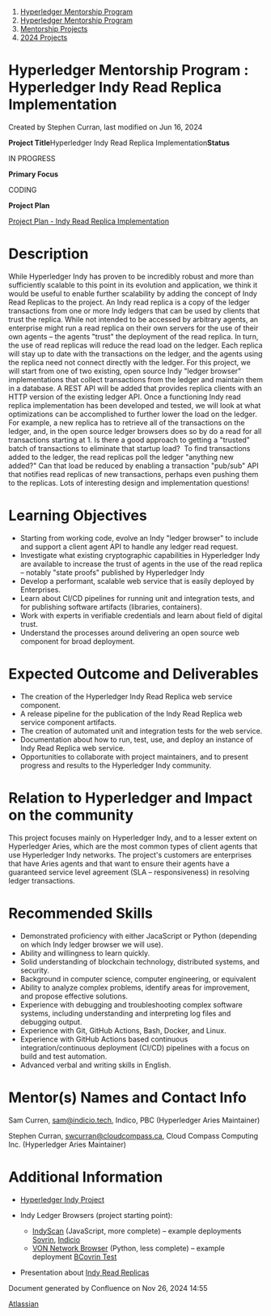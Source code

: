1. [Hyperledger Mentorship Program](index.html)
2. [Hyperledger Mentorship Program](Hyperledger-Mentorship-Program_21954571.html)
3. [Mentorship Projects](Mentorship-Projects_21954604.html)
4. [2024 Projects](2024-Projects_21954934.html)

# Hyperledger Mentorship Program : Hyperledger Indy Read Replica Implementation

Created by Stephen Curran, last modified on Jun 16, 2024

**Project Title**Hyperledger Indy Read Replica Implementation**Status**

IN PROGRESS

**Primary Focus**

CODING   

**Project Plan**

[Project Plan - Indy Read Replica Implementation](Project-Plan---Indy-Read-Replica-Implementation_21960861.html)

# Description

While Hyperledger Indy has proven to be incredibly robust and more than sufficiently scalable to this point in its evolution and application, we think it would be useful to enable further scalability by adding the concept of Indy Read Replicas to the project. An Indy read replica is a copy of the ledger transactions from one or more Indy ledgers that can be used by clients that trust the replica. While not intended to be accessed by arbitrary agents, an enterprise might run a read replica on their own servers for the use of their own agents – the agents "trust" the deployment of the read replica. In turn, the use of read replicas will reduce the read load on the ledger. Each replica will stay up to date with the transactions on the ledger, and the agents using the replica need not connect directly with the ledger. For this project, we will start from one of two existing, open source Indy "ledger browser" implementations that collect transactions from the ledger and maintain them in a database. A REST API will be added that provides replica clients with an HTTP version of the existing ledger API. Once a functioning Indy read replica implementation has been developed and tested, we will look at what optimizations can be accomplished to further lower the load on the ledger. For example, a new replica has to retrieve all of the transactions on the ledger, and, in the open source ledger browsers does so by do a read for all transactions starting at 1. Is there a good approach to getting a "trusted" batch of transactions to eliminate that startup load?  To find transactions added to the ledger, the read replicas poll the ledger "anything new added?" Can that load be reduced by enabling a transaction "pub/sub" API that notifies read replicas of new transactions, perhaps even pushing them to the replicas. Lots of interesting design and implementation questions!

# Learning Objectives

- Starting from working code, evolve an Indy "ledger browser" to include and support a client agent API to handle any ledger read request.
- Investigate what existing cryptographic capabilities in Hyperledger Indy are available to increase the trust of agents in the use of the read replica – notably "state proofs" published by Hyperledger Indy
- Develop a performant, scalable web service that is easily deployed by Enterprises.
- Learn about CI/CD pipelines for running unit and integration tests, and for publishing software artifacts (libraries, containers).
- Work with experts in verifiable credentials and learn about field of digital trust.
- Understand the processes around delivering an open source web component for broad deployment.

# Expected Outcome and Deliverables

- The creation of the Hyperledger Indy Read Replica web service component.
- A release pipeline for the publication of the Indy Read Replica web service component artifacts.
- The creation of automated unit and integration tests for the web service.
- Documentation about how to run, test, use, and deploy an instance of Indy Read Replica web service.
- Opportunities to collaborate with project maintainers, and to present progress and results to the Hyperledger Indy community.

# Relation to Hyperledger and Impact on the community

This project focuses mainly on Hyperledger Indy, and to a lesser extent on Hyperledger Aries, which are the most common types of client agents that use Hyperledger Indy networks. The project's customers are enterprises that have Aries agents and that want to ensure their agents have a guaranteed service level agreement (SLA – responsiveness) in resolving ledger transactions.

# Recommended Skills

- Demonstrated proficiency with either JacaScript or Python (depending on which Indy ledger browser we will use).
- Ability and willingness to learn quickly.
- Solid understanding of blockchain technology, distributed systems, and security.
- Background in computer science, computer engineering, or equivalent
- Ability to analyze complex problems, identify areas for improvement, and propose effective solutions.
- Experience with debugging and troubleshooting complex software systems, including understanding and interpreting log files and debugging output.
- Experience with Git, GitHub Actions, Bash, Docker, and Linux.
- Experience with GitHub Actions based continuous integration/continuous deployment (CI/CD) pipelines with a focus on build and test automation.
- Advanced verbal and writing skills in English.

# Mentor(s) Names and Contact Info

Sam Curren, [sam@indicio.tech](mailto:sam@indicio.tech), Indico, PBC (Hyperledger Aries Maintainer)

Stephen Curran, [swcurran@cloudcompass.ca](mailto:swcurran@cloudcompass.ca), Cloud Compass Computing Inc. (Hyperledger Aries Maintainer)

# Additional Information

- [Hyperledger Indy Project](https://www.hyperledger.org/projects/hyperledger-indy)
- Indy Ledger Browsers (project starting point):
  
  - [IndyScan](https://github.com/Patrik-Stas/indyscan) (JavaScript, more complete) – example deployments [Sovrin](https://indyscan.io/txs/SOVRIN_MAINNET/domain), [Indicio](https://indyscan.indiciotech.io/)
  - [VON Network Browser](https://github.com/bcgov/von-network/tree/main/server) (Python, less complete) – example deployment [BCovrin Test](http://test.bcovrin.vonx.io/)
- Presentation about [Indy Read Replicas](https://docs.google.com/presentation/d/1wVUhoE0HRFV1feQWDa-1b9OnWGa0lk3LO-p21fk3mVE/edit?usp=sharing)

Document generated by Confluence on Nov 26, 2024 14:55

[Atlassian](http://www.atlassian.com/)
